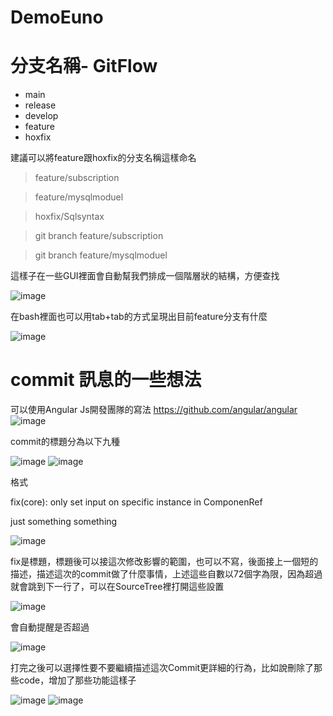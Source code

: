 # DemoEuno

# 分支名稱- GitFlow
+ main
+ release
+ develop
+ feature
+ hoxfix

建議可以將feature跟hoxfix的分支名稱這樣命名

> feature/subscription

> feature/mysqlmoduel

> hoxfix/Sqlsyntax


> git branch feature/subscription

> git branch feature/mysqlmoduel

這樣子在一些GUI裡面會自動幫我們排成一個階層狀的結構，方便查找

![image](https://user-images.githubusercontent.com/98711945/186551992-e9a27eba-4eba-4b31-be18-faf18b46ddad.png)

在bash裡面也可以用tab+tab的方式呈現出目前feature分支有什麼

![image](https://user-images.githubusercontent.com/98711945/186554915-e8f08f31-839d-4069-9f79-98e07dc3c88d.png)



# commit 訊息的一些想法
可以使用Angular Js開發團隊的寫法
https://github.com/angular/angular
![image](https://user-images.githubusercontent.com/98711945/186552672-75d56a92-9de8-426c-af23-bf7a5384d33c.png)

commit的標題分為以下九種

![image](https://user-images.githubusercontent.com/98711945/186552532-f7719c64-a48b-4923-bd91-3b3329166f50.png)
![image](https://user-images.githubusercontent.com/98711945/186552555-def00769-c119-4de9-9c38-2bab0de7c0bf.png)




格式

fix(core): only set input on specific instance in ComponenRef 

just something something


![image](https://user-images.githubusercontent.com/98711945/186553192-b414b621-53e4-46a7-8f09-5fe47ec92b06.png)

fix是標題，標題後可以接這次修改影響的範圍，也可以不寫，後面接上一個短的描述，描述這次的commit做了什麼事情，上述這些自數以72個字為限，因為超過就會跳到下一行了，可以在SourceTree裡打開這些設置

![image](https://user-images.githubusercontent.com/98711945/186553627-bd97ba78-b476-4d9b-98cd-2031a792407d.png)

會自動提醒是否超過

![image](https://user-images.githubusercontent.com/98711945/186553765-aa6f80aa-94e5-4342-a340-9ae706134ff3.png)


打完之後可以選擇性要不要繼續描述這次Commit更詳細的行為，比如說刪除了那些code，增加了那些功能這樣子

![image](https://user-images.githubusercontent.com/98711945/186553925-de763977-7e1f-41d4-b8c0-cfad875b8952.png)
![image](https://user-images.githubusercontent.com/98711945/186553965-d88c8ad6-ff50-4811-8f78-56562188dd6f.png)




